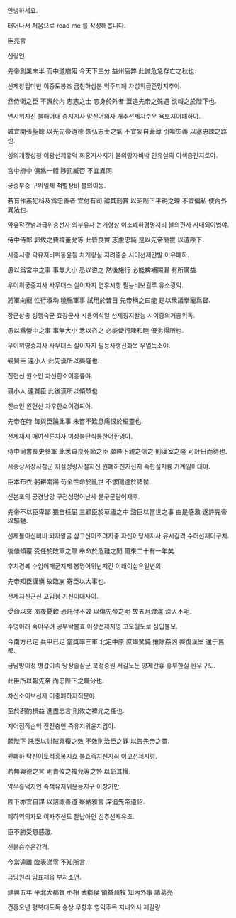 안녕하세요.

태어나서 처음으로 read me 를 작성해봅니다.

臣亮言

신량언

先帝創業未半 而中道崩殂 今天下三分 益州疲弊 此誠危急存亡之秋也.

선제창업미반 이중도붕조 금천하삼분 익주피폐 차성위급존망지추야.

然侍衛之臣 不懈於內 忠志之士 忘身於外者 蓋追先帝之殊遇 欲報之於陛下也.

연시위지신 불해어내 충지지사 망신어외자 개추선제지수우 욕보지어폐하야.

誠宜開張聖聽 以光先帝遺德 恢弘志士之氣 不宜妄自菲薄 引喩失義 以塞忠諫之路也.

성의개장성청 이광선제유덕 회홍지사지기 불의망자비박 인유실의 이색충간지로야.


宮中府中 俱爲一體 陟罰臧否 不宜異同.

궁중부중 구위일체 척벌장비 불의이동.

若有作姦犯科及爲忠善者 宜付有司 論其刑賞 以昭陛下平明之理 不宜偏私 使內外異法也.

약유작간범과급위충선자 의부유사 논기형상 이소폐하평명지리 불의편사 사내외이법야.

侍中侍郞 郭攸之費褘董允等 此皆良實 志慮忠純 是以先帝簡拔 以遺陛下.

시중시랑 곽유지비위동윤등 차개량실 지려충순 시이선제간발 이유폐하.

愚以爲宮中之事 事無大小 悉以咨之 然後施行 必能裨補闕漏 有所廣益.

우이위궁중지사 사무대소 실이자지 연후시행 필능비보궐루 유소광익.

將軍向寵 性行淑均 曉暢軍事 試用於昔日 先帝稱之曰能 是以衆議擧寵爲督.

장군상총 성행숙균 효창군사 시용어석일 선제칭지왈능 시이중의거총위독.

愚以爲營中之事 事無大小 悉以咨之 必能使行陳和睦 優劣得所也.

우이위영중지사 사무대소 실이자지 필능사행진화목 우열득소야.


親賢臣 遠小人 此先漢所以興隆也.

친현신 원소인 차선한소이흥륭야.

親小人 遠賢臣 此後漢所以傾頹也.

친소인 원현신 차후한소이경퇴야.

先帝在時 每與臣論此事 未嘗不歎息痛恨於桓靈也.

선제재시 매여신론차사 미상불탄식통한어환영야.

侍中尙書長史參軍 此悉貞良死節之臣 願陛下親之信之 則漢室之隆 可計日而待也.

시중상서장사참군 차실정량사절지신 원폐하친지신지 즉한실지륭 가계일이대야.


臣本布衣 躬耕南陽 苟全性命於亂世 不求聞達於諸侯.

신본포의 궁경남양 구전성명어난세 불구문달어제후.

先帝不以臣卑鄙 猥自枉屈 三顧臣於草廬之中 諮臣以當世之事 由是感激 遂許先帝以驅馳.

선제불이신비비 외자왕굴 삼고신어초려지중 자신이당세지사 유시감격 수허선제이구치.

後値傾覆 受任於敗軍之際 奉命於危難之閒 爾來二十有一年矣.

후치경복 수임어패군지제 봉명어위난지간 이래이십유일년의.


先帝知臣謹愼 故臨崩 寄臣以大事也.

선제지신근신 고임붕 기신이대사야.

受命以來 夙夜憂歎 恐託付不效 以傷先帝之明 故五月渡瀘 深入不毛.

수명이래 숙야우려 공부탁불효 이상선제지명 고오월도로 심입불모.

今南方已定 兵甲已足 當獎率三軍 北定中原 庶竭駑鈍 攘除姦凶 興復漢室 還于舊都.

금남방이정 병갑이족 당장솔삼군 북정중원 서갈노둔 양제간흉 흥부한실 환우구도.


此臣所以報先帝 而忠陛下之職分也.

차신소이보선제 이충폐하지직분야.

至於斟酌損益 進盡忠言 則攸之褘允之任也.

지어짐작손익 진진충언 즉유지위윤지임야.


願陛下 託臣以討賊興復之效 不效則治臣之罪 以告先帝之靈.

원폐하 탁신이토적흥복지효 불효즉치신지죄 이고선제지령.

若無興德之言 則責攸之褘允等之咎 以彰其慢.

약무흥덕지언 즉책유지위윤등지구 이창기만.

陛下亦宜自謀 以諮諏善道 察納雅言 深追先帝遺詔.

폐하역의자모 이자추선도 찰납아언 심추선제유조.


臣不勝受恩感激.

신불승수은감격.

今當遠離 臨表涕零 不知所言.

금당원리 임표체읍 부지소언.


建興五年 平北大都督 丞相 武鄕侯 領益州牧 知內外事 諸葛亮

건흥오년 평북대도독 승상 무향후 영익주목 지내외사 제갈량
